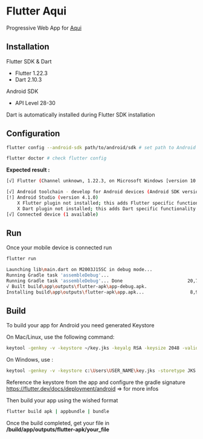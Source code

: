 # Flutter Aqui

Progressive Web App for [Aqui](https://aqui.e-node.net)

## Installation

Flutter SDK & Dart

* Flutter  1.22.3
* Dart 2.10.3

Android SDK
* API Level 28-30

Dart is automatically installed during Flutter SDK installation

## Configuration

```bash
flutter config --android-sdk path/to/android/sdk # set path to Android SDk for Flutter
```

```bash
flutter doctor # check flutter config
```
**Expected result :**
```bash
[√] Flutter (Channel unknown, 1.22.3, on Microsoft Windows [version 10.0.18363.1256], locale fr-FR)

[√] Android toolchain - develop for Android devices (Android SDK version 30.0.3)
[!] Android Studio (version 4.1.0)
    X Flutter plugin not installed; this adds Flutter specific functionality.
    X Dart plugin not installed; this adds Dart specific functionality.
[√] Connected device (1 available)
```

## Run
Once your mobile device is connected run 
```bash
flutter run
```
```bash
Launching lib\main.dart on M2003J15SC in debug mode...
Running Gradle task 'assembleDebug'...
Running Gradle task 'assembleDebug'... Done                        20,7s
√ Built build\app\outputs\flutter-apk\app-debug.apk.
Installing build\app\outputs\flutter-apk\app.apk...                 8,9s
```

## Build
To build your app for Android you need generated Keystore

On Mac/Linux, use the following command:
```bash
keytool -genkey -v -keystore ~/key.jks -keyalg RSA -keysize 2048 -validity 10000 -alias key
```

On Windows, use : 

```bash
keytool -genkey -v -keystore c:\Users\USER_NAME\key.jks -storetype JKS -keyalg RSA -keysize 2048 -validity 10000 -alias key
```

Reference the keystore from the app and configure the gradle signature
https://flutter.dev/docs/deployment/android => for more infos

Then build your app using the wished format 
```bash
flutter build apk | appbundle | bundle
```

Once the build completed, get your file in <br>
**/build/app/outputs/flutter-apk/your_file**
